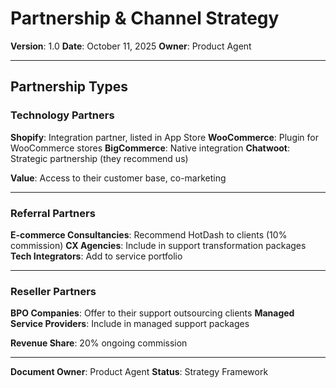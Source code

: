 # Partnership & Channel Strategy

**Version**: 1.0
**Date**: October 11, 2025
**Owner**: Product Agent

---

## Partnership Types

### Technology Partners

**Shopify**: Integration partner, listed in App Store
**WooCommerce**: Plugin for WooCommerce stores
**BigCommerce**: Native integration
**Chatwoot**: Strategic partnership (they recommend us)

**Value**: Access to their customer base, co-marketing

---

### Referral Partners

**E-commerce Consultancies**: Recommend HotDash to clients (10% commission)
**CX Agencies**: Include in support transformation packages
**Tech Integrators**: Add to service portfolio

---

### Reseller Partners

**BPO Companies**: Offer to their support outsourcing clients
**Managed Service Providers**: Include in managed support packages

**Revenue Share**: 20% ongoing commission

---

**Document Owner**: Product Agent
**Status**: Strategy Framework

